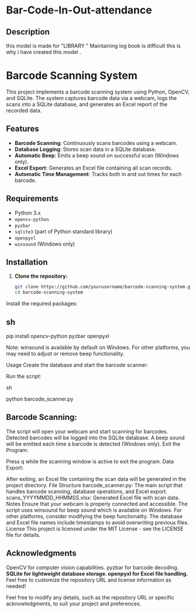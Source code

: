 # Bar-Code-In-Out-attendance
## Description 
this model is made for "LIBRARY " Maintaining log book  is difficult this is why i have created this model .
# Barcode Scanning System

This project implements a barcode scanning system using Python, OpenCV, and SQLite. The system captures barcode data via a webcam, logs the scans into a SQLite database, and generates an Excel report of the recorded data.

## Features

- **Barcode Scanning**: Continuously scans barcodes using a webcam.
- **Database Logging**: Stores scan data in a SQLite database.
- **Automatic Beep**: Emits a beep sound on successful scan (Windows only).
- **Excel Export**: Generates an Excel file containing all scan records.
- **Automatic Time Management**: Tracks both in and out times for each barcode.

## Requirements

- Python 3.x
- `opencv-python`
- `pyzbar`
- `sqlite3` (part of Python standard library)
- `openpyxl`
- `winsound` (Windows only)

## Installation

1. **Clone the repository:**

   ```sh
   git clone https://github.com/yourusername/barcode-scanning-system.git
   cd barcode-scanning-system
Install the required packages:

## sh

pip install opencv-python pyzbar openpyxl

Note: winsound is available by default on Windows. For other platforms, you may need to adjust or remove beep functionality.

Usage
Create the database and start the barcode scanner:

Run the script:

sh

python barcode_scanner.py

## Barcode Scanning:

The script will open your webcam and start scanning for barcodes.
Detected barcodes will be logged into the SQLite database.
A beep sound will be emitted each time a barcode is detected (Windows only).
Exit the Program:

Press q while the scanning window is active to exit the program.
Data Export:

After exiting, an Excel file containing the scan data will be generated in the project directory.
File Structure
barcode_scanner.py: The main script that handles barcode scanning, database operations, and Excel export.
scans_YYYYMMDD_HHMMSS.xlsx: Generated Excel file with scan data.
Notes
Ensure that your webcam is properly connected and accessible.
The script uses winsound for beep sound which is available on Windows. For other platforms, consider modifying the beep functionality.
The database and Excel file names include timestamps to avoid overwriting previous files.
License
This project is licensed under the MIT License - see the LICENSE file for details.

## Acknowledgments
 OpenCV for computer vision capabilities.
 pyzbar for barcode decoding.
**SQLite for lightweight database storage.
openpyxl for Excel file handling.**
Feel free to customize the repository URL and license information as needed!


Feel free to modify any details, such as the repository URL or specific acknowledgments, to suit your project and preferences.



